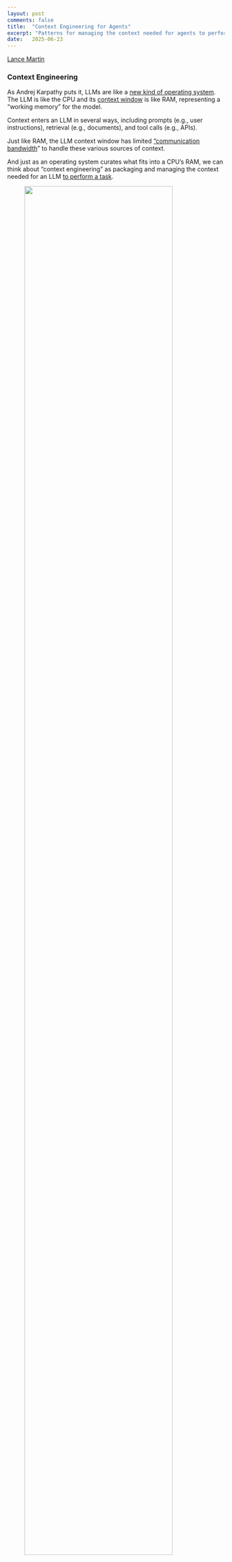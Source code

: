 ```yaml
---
layout: post
comments: false
title:  "Context Engineering for Agents"
excerpt: "Patterns for managing the context needed for agents to perform their tasks."
date:   2025-06-23 
---
```


[Lance Martin](https://x.com/RLanceMartin)

### Context Engineering

As Andrej Karpathy puts it, LLMs are like a [new kind of operating system](https://www.youtube.com/watch?si=-aKY-x57ILAmWTdw&t=620&v=LCEmiRjPEtQ&feature=youtu.be). The LLM is like the CPU and its [context window](https://docs.anthropic.com/en/docs/build-with-claude/context-windows) is like RAM, representing a “working memory” for the model. 

Context enters an LLM in several ways, including prompts (e.g., user instructions), retrieval (e.g., documents), and tool calls (e.g., APIs).

Just like RAM, the LLM context window has limited [“communication bandwidth](https://lilianweng.github.io/posts/2023-06-23-agent/)” to handle these various sources of context.

And just as an operating system curates what fits into a CPU’s RAM, we can think about “context engineering” as packaging and managing the context needed for an LLM [to perform a task](https://x.com/tobi/status/1935533422589399127).

<figure>
<img src="/assets/context_types.png" width="90%">
<figcaption>
</figcaption>
</figure>

### Phases of Context Engineering

With the rise of chatbots, [prompt engineering](https://www.promptingguide.ai/) emerged as to help steer the behavior of LLMs.

As interest grew in connecting LLMs to external datasources, [retrieval augmented generation](https://github.com/langchain-ai/rag-from-scratch) (RAG) marked the second phase of context engineering.

As LLMs get better at tool calling, [agents](https://www.anthropic.com/engineering/building-effective-agents) are becoming feasible. Agents interleave [LLM and tool calls](https://www.anthropic.com/engineering/building-effective-agents) for [long-running tasks](https://blog.langchain.com/introducing-ambient-agents/), and motivate a third phase of context engineering. 

<figure>
<img src="/assets/agent_flow.png" width="90%">
<figcaption>
</figcaption>
</figure>

[Cognition](https://cognition.ai/blog/dont-build-multi-agents) called out the importance of context engineering when building agents:

> *“Context engineering” … is effectively the #1 job of engineers building AI agents.*
> 

[Anthropic](https://www.anthropic.com/engineering/built-multi-agent-research-system) also laid it out clearly:

> *Agents often engage in conversations spanning hundreds of turns, requiring careful context management strategies.*
> 

This post is aims to break down some common strategies — **curate**, **persist**, and **isolate —** for agent context engineering.

### Context Engineering for Agents

The agent context is populated with feedback from tool calls, which can [exceed the size of the context window](https://cognition.ai/blog/kevin-32b) and balloon the cost / latency. 

<figure>
<img src="/assets/tool_context.png" width="90%">
<figcaption>
</figcaption>
</figure>

I’ve been bitten by this many times. One incarnation of a [deep research agent](https://github.com/langchain-ai/open_deep_research) that I built used token-heavy search API tool calls, resulting in > 500k token and several dollars per run! 

Long context may also degrade agent performance. [Google](https://research.google/blog/chain-of-agents-large-language-models-collaborating-on-long-context-tasks/#:~:text=example%2C%20Gemini%20is%20able%20to,architecture%20that%20underlies%20most%20LLMs) and [Percy Liang’s group](https://arxiv.org/abs/2307.03172) have described different types of “[context degradation syndrome](https://jameshoward.us/2024/11/26/context-degradation-syndrome-when-large-language-models-lose-the-plot)” since a long context can limit an LLMs ability to recall facts or follow instructions.  

There are many ways to combat this problem, which I group into 3 buckets and describe below: curating, persisting, and isolating context. 

<figure>
<img src="/assets/context_eng_overview.png" width="90%">
<figcaption>
</figcaption>
</figure>

### Curating Context

Curating context involves managing the tokens that the agent sees at each turn.

**Context Summarization**

Agent interactions can span [hundreds of turns](https://www.anthropic.com/engineering/built-multi-agent-research-system) and may have token-heavy tool calls. Context summarization is one common way to manage this. 

If you’ve used Claude Code, you’ve seen this in action. Claude Code runs “[auto-compact](https://docs.anthropic.com/en/docs/claude-code/costs)” after you exceed 95% of the context window.

Summarization can be used in different places, such as the [full agent trajectory](https://python.langchain.com/api_reference/langchain/memory/langchain.memory.summary.ConversationSummaryMemory.html) with methods such as [recursive](https://arxiv.org/pdf/2308.15022#:~:text=the%20retrieved%20utterances%20capture%20the,based%203) or [hierarchical](https://alignment.anthropic.com/2025/summarization-for-monitoring/#:~:text=We%20addressed%20these%20issues%20by,of%20our%20computer%20use%20capability) summarization.

<figure>
<img src="/assets/context_curation.png" width="90%">
<figcaption>
</figcaption>
</figure>

It's also common to [summarize](https://github.com/langchain-ai/open_deep_research/blob/e5a5160a398a3699857d00d8569cb7fd0ac48a4f/src/open_deep_research/utils.py#L1407)  tool call feedback (e.g., a token-heavy search tool) or specific steps (e.g.,[Anthropic’s multi-agent researcher](https://www.anthropic.com/engineering/built-multi-agent-research-system) applies summarization on completed work phases).

[Cognition](https://cognition.ai/blog/dont-build-multi-agents#a-theory-of-building-long-running-agents) called out that summarization can be tricky if specific events or decisions from agent trajectories are needed. They use a fine-tuned model for this in Devin, which underscores how much work can go into refining this step. 

### Persisting Context

Persisting context involves systems to store, save, and retrieve context over time. 

**Storing context**

Files are a simple way to store context. Many popular agents use this: Claude Code uses [`CLAUDE.md`](http://CLAUDE.md). [Cursor](https://docs.cursor.com/context/rules) and [Windsurf](https://windsurf.com/editor/directory) use rules files, and some plugins (e.g., [Cursor Memory Bank](https://forum.cursor.com/t/managing-chat-context-in-cursor-ide-for-large-repositories-what-s-working-for-you/76391/2)) / [MCP servers](https://github.com/modelcontextprotocol/servers/tree/main/src/filesystem) manage collections of memory files.

Some agents need to store information that can’t be easily be captured in a few files. For example, we may want to store large [collections](https://langchain-ai.github.io/langgraph/concepts/memory/#collection) of facts and / or relationships. A few tools emerged to support this and showcase some common patterns. 

[Letta](https://docs.letta.com/concepts/memgpt), [Mem0](https://mem0.ai/research), and [LangGraph](https://langchain-ai.github.io/langgraph/concepts/memory/#long-term-memory) / [Mem](https://langchain-ai.github.io/langmem/) store embedded documents. [Zep](https://arxiv.org/html/2501.13956v1#:~:text=In%20Zep%2C%20memory%20is%20powered,subgraph%2C%20and%20a%20community%20subgraph) and [Neo4J](https://neo4j.com/blog/developer/graphiti-knowledge-graph-memory/#:~:text=changes%20since%20updates%20can%20trigger,and%20holistic%20memory%20for%20agentic) use knowledge graphs for continuous / temporal indexing of facts or relationships.

**Saving context**

Claude Code entrusts the user to create / update memories (e.g., the `#` shortcut). But there are many cases where we want agents to autonomously create / update memories. 

The [Reflexion](https://arxiv.org/abs/2303.11366) paper introduced the idea of reflection following each agent turn and re-using these self-generated hints. [Generative Agents](https://ar5iv.labs.arxiv.org/html/2304.03442) created memories as summaries synthesized from collections of past feedback.

These concepts made their way into popular products like [ChatGPT,](https://help.openai.com/en/articles/8590148-memory-faq) [Cursor](https://docs.cursor.com/context/rules#memories), and [Windsurf](https://docs.windsurf.com/windsurf/cascade/memories), which all have mechanisms to auto-generate memories based on user-agent interactions. 

<figure>
<img src="/assets/email_agent.png" width="90%">
<figcaption>
</figcaption>
</figure>

Memory creation can also be done at specific points. One pattern I like: create / update memories based upon user feedback.

For example, human-in-the-loop review of tool calls is a good way to build confidence in your agent. But if you pair this with memory updating, then the agent can learn from your feedback over time. My [email assistant](https://github.com/langchain-ai/agents-from-scratch) does this with file based memory.

**Retrieving context**

The simplest approach is just to pull all memories into the agent’s context window. For example, Claude Code just reads all [`CLAUDE.md`](http://CLAUDE.md) files into context at the start of each session. In my [email assistant](https://github.com/langchain-ai/agents-from-scratch), I always load a set memories that provide email triage and response instructions into context.

But, mechanisms to fetch select memories are important if the collection is large. The store will help determine the approach (e.g., embedding-based search or graph retrieval). 

[In practice this is a deep topic](https://x.com/_mohansolo/status/1899630246862966837). Retrieval can be tricky. For example, [Generative Agents](https://ar5iv.labs.arxiv.org/html/2304.03442) scored memories on similarity, recency, and importance. [Simon Willison shared](https://simonwillison.net/2025/Jun/6/six-months-in-llms/) an example of memory retrieval gone wrong. GPT-4o injected location into an image based upon his memories, which was not desired. Poor memory retrieval can make users feel like the context window "doesn't belong to them"!

### Isolating Context

Isolating context involves approaches to partition it across agents or environments.   

**Context Schema**

Oftentimes, [messages](https://python.langchain.com/docs/concepts/messages/) are used to structure agent context. The message list is just passed to the LLM at each agent turn. 

The problem is that a list can get bloated with token-heavy tool calls. A structured runtime state - defined via a [schema](https://langchain-ai.github.io/langgraph/concepts/low_level/#schema) (e.g., a [Pydantic](https://docs.pydantic.dev/latest/concepts/models/) model) - can often be more effective. 

Then, you can control what fields are passed to the LLM at each agent turn. For example, in one version of a deep research agent, I [save completed sections](https://github.com/langchain-ai/open_deep_research/blob/e5a5160a398a3699857d00d8569cb7fd0ac48a4f/src/open_deep_research/multi_agent.py#L428) in one field of my schema, isolated from the LLM. When all sections are done, I fetch them and pass to the LLM for any final writing.  

**Multi-agent**

One popular approach is to split context across sub-agents. A motivation for the OpenAI [Swarm](https://github.com/openai/swarm) library was “[separation of concerns](https://openai.github.io/openai-agents-python/ref/agent/)”, where a team of agents can handle sub-tasks and each agent has its own instructions and context window. 

<figure>
<img src="/assets/multi_agent.png" width="90%">
<figcaption>
</figcaption>
</figure>

Anthropic’s [multi-agent researcher](https://www.anthropic.com/engineering/built-multi-agent-research-system) makes a clear case for this: multi-agent with isolated context outperformed single-agent by 90.2%, largely due to token usage. As the blog said: 

> *[Subagents operate] in parallel with their own context windows, exploring different aspects of the question simultaneously.*
> 

The problems with multi-agent include token use (e.g., [15× more tokens](https://www.anthropic.com/engineering/built-multi-agent-research-system) than chat), the need for careful [prompting](https://www.anthropic.com/engineering/built-multi-agent-research-system) and [context](https://cognition.ai/blog/dont-build-multi-agents) for sub-agent planning, and sub-agent coordination. Cognition argues [against](https://cognition.ai/blog/dont-build-multi-agents) multi-agent for these reasons.

I’ve also been bitten by this: one iteration of my deep research agent had a team of agents write sections of the report. Sometimes the final report was disjointed because the agents did not communicate with one another while writing.

One way to reconcile this is to ensure the task is parallelizable. A subtle point is that Anthropic’s deep research multi-agent system applied parallelization to *research.* This is easier than *writing*, which requires tight cohesion across the sections of a report to achieve strong overall flow.

**Context Isolation with Environments**

HuggingFace’s [deep researcher](https://huggingface.co/blog/open-deep-research#:~:text=From%20building%20,it%20can%20still%20use%20it) is a good example of context isolation. Most agents use [tool calling APIs](https://docs.anthropic.com/en/docs/agents-and-tools/tool-use/overview), which return JSON objects (arguments) that can be passed to tools (e.g., a search API) to get tool feedback (e.g., search results).

<figure>
<img src="/assets/isolation.png" width="90%">
<figcaption>
</figcaption>
</figure>

HuggingFace uses a [CodeAgent](https://huggingface.co/papers/2402.01030), which outputs code to execute tools. The code runs in a [sandbox](https://e2b.dev/) and select tool feedback from code execution is passed back to the LLM. 

> *[Code Agents allow for] a better handling of state … Need to store this image / audio / other for later use? No problem, just assign it as a variable in your state and you [use it later].*
> 

The sandbox stores objects generated during execution (e.g., images), isolating them from the LLM context window, but the agent can still reference these objects with variables later.

### Lessons

General principles for building agents are still in their infancy. Models are changing quickly and the [Bitter Lesson](http://www.incompleteideas.net/IncIdeas/BitterLesson.html) warns us to avoid scaffolding that will become irrelevant LLMs improve. 
For example, [continual learning](https://www.dwarkesh.com/p/timelines-june-2025) may let LLMs to [learn from feedback](https://www.wired.com/story/this-ai-model-never-stops-learning/?utm_source=chatgpt.com), limiting some of the need for external memory. With this and the patterns above in mind, here are some general lessons ordered roughly by the amount of effort required to use them.

- **Instrument first:** Always [look at your data](https://hamel.dev/blog/posts/evals/). Ensure you have a way to track tokens when building agents. This has allowed me to catch various cases of excessive token-usage and isolate token-heavy tool calls, and sets the stage for any context engineering efforts.
- **Consider an agent state schema to isolate context:** Anthropic called out the idea of “[thinking like your agent](https://www.youtube.com/watch?v=D7_ipDqhtwk).” One way to do this is to think through the information your agent needs to collect and use at runtime. A state object is easy to define and lets you control what is exposed to the LLM during the agent's trajectory. I use this with nearly every agent I build, rather than just saving all context to a message list.
- **Curate at tool boundaries:** Tools boundaries are a natural place to add curation, if needed. The output of token-heavy tool calls can be easily summarized, for example, using a small LLM with straightforward prompting. This lets you quickly limit runaway context growth at the source without the need for compression over the full agent trajectory.
- **Start simple with memory**: Memory can be a powerful way to personalize an agent. But, it can be challenging to get right. I [often use](https://github.com/langchain-ai/agents-from-scratch) simple, file-based memory that tracks a narrow set of agent preferences that I want to save and improve. I load these preferences into context every time my agent runs. Based upon human-in-the-loop feedback, I use an LLM to update these preferences (see [here](https://github.com/langchain-ai/agents-from-scratch)). This is a simple but effective way to use memory.
- **Consider multi-agent for easily parallelizable tasks**: Agent-agent communication is still early, so it's hard to coordinate multi-agent teams. But that doesn’t mean you should abandon the idea of multi-agent. Instead, consider multi-agent in cases where the problem can be easily parallelized and tight coordination between sub-agents is not strictly required, as shown in the case of [Anthropic's multi-agent researcher](https://www.anthropic.com/engineering/built-multi-agent-research-system).